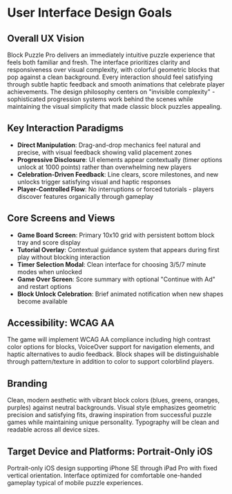 # User Interface Design Goals

## Overall UX Vision
Block Puzzle Pro delivers an immediately intuitive puzzle experience that feels both familiar and fresh. The interface prioritizes clarity and responsiveness over visual complexity, with colorful geometric blocks that pop against a clean background. Every interaction should feel satisfying through subtle haptic feedback and smooth animations that celebrate player achievements. The design philosophy centers on "invisible complexity" - sophisticated progression systems work behind the scenes while maintaining the visual simplicity that made classic block puzzles appealing.

## Key Interaction Paradigms
- **Direct Manipulation**: Drag-and-drop mechanics feel natural and precise, with visual feedback showing valid placement zones
- **Progressive Disclosure**: UI elements appear contextually (timer options unlock at 1000 points) rather than overwhelming new players
- **Celebration-Driven Feedback**: Line clears, score milestones, and new unlocks trigger satisfying visual and haptic responses
- **Player-Controlled Flow**: No interruptions or forced tutorials - players discover features organically through gameplay

## Core Screens and Views
- **Game Board Screen**: Primary 10x10 grid with persistent bottom block tray and score display
- **Tutorial Overlay**: Contextual guidance system that appears during first play without blocking interaction
- **Timer Selection Modal**: Clean interface for choosing 3/5/7 minute modes when unlocked
- **Game Over Screen**: Score summary with optional "Continue with Ad" and restart options
- **Block Unlock Celebration**: Brief animated notification when new shapes become available

## Accessibility: WCAG AA
The game will implement WCAG AA compliance including high contrast color options for blocks, VoiceOver support for navigation elements, and haptic alternatives to audio feedback. Block shapes will be distinguishable through pattern/texture in addition to color to support colorblind players.

## Branding
Clean, modern aesthetic with vibrant block colors (blues, greens, oranges, purples) against neutral backgrounds. Visual style emphasizes geometric precision and satisfying fits, drawing inspiration from successful puzzle games while maintaining unique personality. Typography will be clean and readable across all device sizes.

## Target Device and Platforms: Portrait-Only iOS
Portrait-only iOS design supporting iPhone SE through iPad Pro with fixed vertical orientation. Interface optimized for comfortable one-handed gameplay typical of mobile puzzle experiences.
